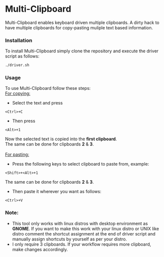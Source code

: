 # Multi-Clipboard
Multi-Clipboard enables keyboard driven multiple clipboards. A dirty hack to have multiple clipboards for copy-pasting muliple text based information.
<br>
### <b>Installation</b>
To install Multi-Clipboard simply clone the repository and execute the driver script as follows:
```bash
./driver.sh
```
### <b>Usage</b>
To use Multi-Clipboard follow these steps:
<br><ins>For copying:</ins>
+ Select the text and press 
```
<Ctrl>+C
```
+ Then press
```
<Alt>+1
```
Now the selected text is copied into the <b>first clipboard</b>. <br>
The same can be done for clipboards <b>2</b> & <b>3</b>.<br>
<br><ins>For pasting:</ins>
+ Press the following keys to select clipboard to paste from, example:
```
<Shift>+<Alt>+1
```
The same can be done for clipboards <b>2</b> & <b>3</b>.<br>
+ Then paste it wherever you want as follows:
```
<Ctrl>+V
```

### <b>Note:</b>
+ This tool only works with linux distros with desktop environment as <b>GNOME</b>. If you want to make this work with your linux distro or UNIX like distro comment the shortcut assignment at the end of driver script and manually assign shortcuts by yourself as per your distro.
+ I only require 3 clipboards. If your workflow requires more clipboard, make changes accordingly.
